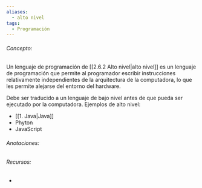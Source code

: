 ```yaml
---
aliases:
  - alto nivel
tags:
  - Programación
---
```

###### Concepto:

Un lenguaje de programación de [[2.6.2 Alto nivel|alto nivel]] es un lenguaje de programación que permite al programador escribir instrucciones relativamente independientes de la arquitectura de la computadora, lo que les permite alejarse del entorno del hardware.

Debe ser traducido a un lenguaje de bajo nivel antes de que pueda ser ejecutado por la computadora. Ejemplos de alto nivel:

- [[1. Java|Java]]
- Phyton
- JavaScript

###### Anotaciones:

> 

###### Recursos:

- 